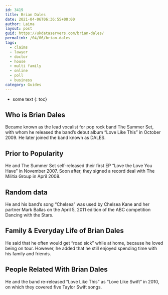 ```yaml
---
id: 3419
title: Brian Dales
date: 2021-04-06T06:36:55+00:00
author: Laima
layout: post
guid: https://ukdataservers.com/brian-dales/
permalink: /04/06/brian-dales
tags:
  - claims
  - lawyer
  - doctor
  - house
  - multi family
  - online
  - poll
  - business
category: Guides
---
```


* some text
{: toc}


## Who is Brian Dales
                  
                  
                  
Became known as the lead vocalist for pop rock band The Summer Set, with whom he released the band&#8217;s debut album &#8220;Love Like This&#8221; in October 2009. He later joined the band known as DALES.
                  
              
            
              
            
                
                
                
## Prior to Popularity
                  
                  
                  
He and The Summer Set self-released their first EP &#8220;Love the Love You Have&#8221; in November 2007. Soon after, they signed a record deal with The Militia Group in April 2008.
                  
              
            
              
            
                
                
                
## Random data
                  
                  
                  
He and his band&#8217;s song &#8220;Chelsea&#8221; was used by Chelsea Kane and her partner Mark Ballas on the April 5, 2011 edition of the ABC competition Dancing with the Stars.
                  
              
            
              
            
                
                
                
## Family & Everyday Life of Brian Dales
                  
                  
                  
He said that he often would get &#8220;road sick&#8221; while at home, because he loved being on tour. However, he added that he still enjoyed spending time with his family and friends.
                  
              
            
              
            
                
                
                
## People Related With Brian Dales
                  
                  
                  
He and the band re-released &#8220;Love Like This&#8221; as &#8220;Love Like Swift&#8221; in 2010, on which they covered five Taylor Swift songs.
                  
              
            
              
            
                
              
            
              
              
            
            
              
            
          
          
          